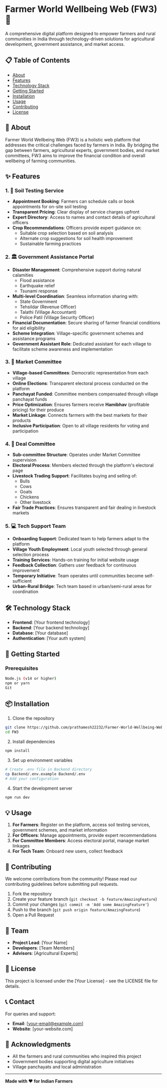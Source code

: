 # Farmer World Wellbeing Web (FW3) 🌾

A comprehensive digital platform designed to empower farmers and rural communities in India through technology-driven solutions for agricultural development, government assistance, and market access.

## 📋 Table of Contents

- [About](#about)
- [Features](#features)
- [Technology Stack](#technology-stack)
- [Getting Started](#getting-started)
- [Installation](#installation)
- [Usage](#usage)
- [Contributing](#contributing)
- [License](#license)

## 🌟 About

Farmer World Wellbeing Web (FW3) is a holistic web platform that addresses the critical challenges faced by farmers in India. By bridging the gap between farmers, agricultural experts, government bodies, and market committees, FW3 aims to improve the financial condition and overall wellbeing of farming communities.

## ✨ Features

### 1. 🧪 Soil Testing Service

- **Appointment Booking**: Farmers can schedule calls or book appointments for on-site soil testing
- **Transparent Pricing**: Clear display of service charges upfront
- **Expert Directory**: Access to names and contact details of agricultural officers
- **Crop Recommendations**: Officers provide expert guidance on:
  - Suitable crop selection based on soil analysis
  - Alternate crop suggestions for soil health improvement
  - Sustainable farming practices

### 2. 🏛️ Government Assistance Portal

- **Disaster Management**: Comprehensive support during natural calamities
  - Flood assistance
  - Earthquake relief
  - Tsunami response
- **Multi-level Coordination**: Seamless information sharing with:
  - State Government
  - Tehsildar (Revenue Officer)
  - Talathi (Village Accountant)
  - Police Patil (Village Security Officer)
- **Financial Documentation**: Secure sharing of farmer financial conditions for aid eligibility
- **Scheme Integration**: Village-specific government schemes and assistance programs
- **Government Assistant Role**: Dedicated assistant for each village to facilitate scheme awareness and implementation

### 3. 🏪 Market Committee

- **Village-based Committees**: Democratic representation from each village
- **Online Elections**: Transparent electoral process conducted on the platform
- **Panchayat Funded**: Committee members compensated through village panchayat funds
- **Price Optimization**: Ensures farmers receive **Hamibhav** (profitable pricing) for their produce
- **Market Linkage**: Connects farmers with the best markets for their products
- **Inclusive Participation**: Open to all village residents for voting and participation

### 4. 🤝 Deal Committee

- **Sub-committee Structure**: Operates under Market Committee supervision
- **Electoral Process**: Members elected through the platform's electoral page
- **Livestock Trading Support**: Facilitates buying and selling of:
  - Bulls
  - Cows
  - Goats
  - Chickens
  - Other livestock
- **Fair Trade Practices**: Ensures transparent and fair dealing in livestock markets

### 5. 💻 Tech Support Team

- **Onboarding Support**: Dedicated team to help farmers adapt to the platform
- **Village Youth Employment**: Local youth selected through general selection process
- **Training Services**: Hands-on training for initial website usage
- **Feedback Collection**: Gathers user feedback for continuous improvement
- **Temporary Initiative**: Team operates until communities become self-sufficient
- **Urban-Rural Bridge**: Tech team based in urban/semi-rural areas for coordination

## 🛠️ Technology Stack

- **Frontend**: [Your frontend technology]
- **Backend**: [Your backend technology]
- **Database**: [Your database]
- **Authentication**: [Your auth system]

## 🚀 Getting Started

### Prerequisites

```bash
Node.js (v14 or higher)
npm or yarn
Git
```

## 📦 Installation

1. Clone the repository
```bash
git clone https://github.com/prathamesh22232/Farmer-World-Wellbeing-Web.git
cd FW3
```

2. Install dependencies
```bash
npm install
```

3. Set up environment variables
```bash
# Create .env file in Backend directory
cp Backend/.env.example Backend/.env
# Add your configuration
```

4. Start the development server
```bash
npm run dev
```

## 💡 Usage

1. **For Farmers**: Register on the platform, access soil testing services, government schemes, and market information
2. **For Officers**: Manage appointments, provide expert recommendations
3. **For Committee Members**: Access electoral portal, manage market linkages
4. **For Tech Team**: Onboard new users, collect feedback

## 🤝 Contributing

We welcome contributions from the community! Please read our contributing guidelines before submitting pull requests.

1. Fork the repository
2. Create your feature branch (`git checkout -b feature/AmazingFeature`)
3. Commit your changes (`git commit -m 'Add some AmazingFeature'`)
4. Push to the branch (`git push origin feature/AmazingFeature`)
5. Open a Pull Request

## 👥 Team

- **Project Lead**: [Your Name]
- **Developers**: [Team Members]
- **Advisors**: [Agricultural Experts]

## 📄 License

This project is licensed under the [Your License] - see the LICENSE file for details.

## 📞 Contact

For queries and support:
- **Email**: [your-email@example.com]
- **Website**: [your-website.com]

## 🙏 Acknowledgments

- All the farmers and rural communities who inspired this project
- Government bodies supporting digital agriculture initiatives
- Village panchayats and local administration

---

**Made with ❤️ for Indian Farmers**
